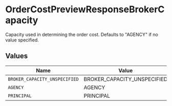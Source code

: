 # OrderCostPreviewResponseBrokerCapacity

Capacity used in determining the order cost. Defaults to "AGENCY" if no value specified.


## Values

| Name                          | Value                         |
| ----------------------------- | ----------------------------- |
| `BROKER_CAPACITY_UNSPECIFIED` | BROKER_CAPACITY_UNSPECIFIED   |
| `AGENCY`                      | AGENCY                        |
| `PRINCIPAL`                   | PRINCIPAL                     |